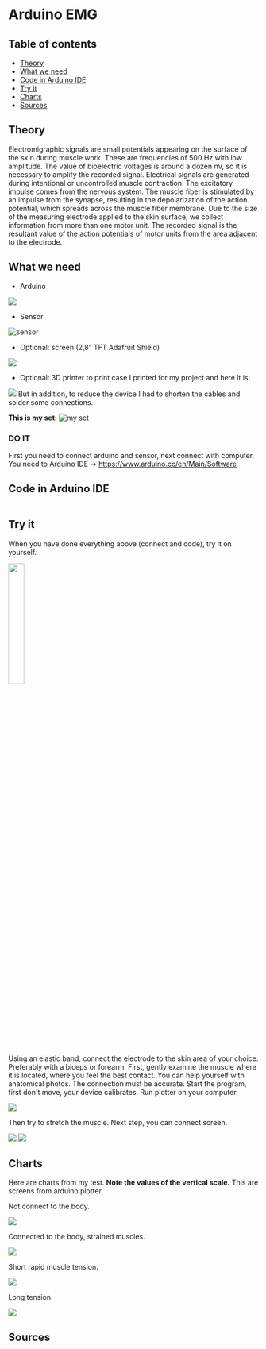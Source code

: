 # Arduino EMG
## Table of contents
* [Theory](#Theory)
* [What we need](#What-we-need)
* [Code in Arduino IDE](#Code-in-Arduino-IDE)
* [Try it](#Try-it)
* [Charts](#Charts)
* [Sources](#Sources)



## Theory
Electromigraphic signals are small potentials appearing on the surface of the skin during muscle work. These are frequencies of 500 Hz with low amplitude. The value of bioelectric voltages is around a dozen nV, so it is necessary to amplify the recorded signal. Electrical signals are generated during intentional or uncontrolled muscle contraction.
The excitatory impulse comes from the nervous system. The muscle fiber is stimulated by an impulse from the synapse, resulting in the depolarization of the action potential, which spreads across the muscle fiber membrane.
Due to the size of the measuring electrode applied to the skin surface, we collect information from more than one motor unit. The recorded signal is the resultant value of the action potentials of motor units from the area adjacent to the electrode.

## What we need
* Arduino
<img src="https://lh3.googleusercontent.com/proxy/dKQSPoAbY_zSbXoB4rTQ_3RIn607HQNJNyYUrEUP7GYvdglc172nOmpblpsqQ3f9KwSKR-ShN29WLjk93gunzPXcqsccV0CsFKYjhXmCT7lgZihIkHRRAquSxR8QHhJ6Iw_Ub_bJSMUSSbQdQBZQ-0pcCxgG8ffZqRfEmyCfOHuuoOo43m3bfe9oG5wgCPIGBw" >

* Sensor
<img src="image/czujnikgravity.jpg" alt="sensor" > 

* Optional: screen (2,8” TFT Adafruit Shield)
<img src="image/ekran.jpg" >

* Optional: 3D printer to print case
I printed for my project and here it is:
<img src="image/obudowa.jpg">
But in addition, to reduce the device I had to shorten the cables and solder some connections.


**This is my set:**
<img src="image/IMG_20190121_171343.jpg" alt="my set">

### DO IT
First you need to connect arduino and sensor, next connect with computer. You need to Arduino IDE -> https://www.arduino.cc/en/Main/Software

## Code in Arduino IDE
```

```
## Try it
When you have done everything above (connect and code), try it on yourself.

<img src="image/IMG_20190120_202146.jpg" width="25%" height="25%">


Using an elastic band, connect the electrode to the skin area of your choice. Preferably with a biceps or forearm. First, gently examine the muscle where it is located, where you feel the best contact. You can help yourself with anatomical photos.
The connection must be accurate.
Start the program, first don't move, your device calibrates. Run plotter on your computer.

<img src="https://cdn.instructables.com/FZ6/N04J/IKFS616T/FZ6N04JIKFS616T.LARGE.jpg"> 

Then try to stretch the muscle.
Next step, you can connect screen. 

<img src="image/dzialanieprogramuwykresliniowy.jpg">

<img src="image/działanieprogramusłupki.jpg">


## Charts
Here are charts from my test. **Note the values of the vertical scale.** This are screens from arduino plotter. 

Not connect to the body.

<img src="image/niepodlaczonedociala.png">

Connected to the body, strained muscles.

<img src="image/nienapiety.jpg">

Short rapid muscle tension.

<img src="image/krotkienapiecie.jpg">

Long tension.

<img src="image/dlugienapiecie.jpg">

## Sources
